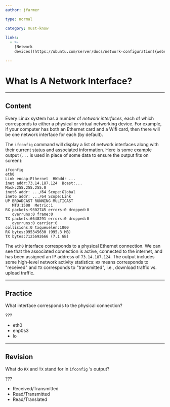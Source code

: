 ```yaml
---
author: jfarmer

type: normal

category: must-know

links:
  - >-
    [Network
    devices](https://ubuntu.com/server/docs/network-configuration){website}

---
```


# What Is A Network Interface?

---

## Content

Every Linux system has a number of *network interfaces*, each of which corresponds to either a physical or virtual networking device.  For example, if your computer has both an Ethernet card and a Wifi card, then there will be one network interface for each (by default).

The `ifconfig` command will display a list of network interfaces along with their current status and associated information.  Here is some example output (`...` is used in place of some data to ensure the output fits on screen):

```shell
ifconfig
eth0
Link encap:Ethernet  HWaddr ...
inet addr:73.14.187.124  Bcast:...  
Mask:255.255.255.0
inet6 addr: .../64 Scope:Global
inet6 addr: .../64 Scope:Link
UP BROADCAST RUNNING MULTICAST
   MTU:1500  Metric:1
RX packets:9302745 errors:0 dropped:0 
   overruns:0 frame:0
TX packets:6648291 errors:0 dropped:0 
   overruns:0 carrier:0
collisions:0 txqueuelen:1000
RX bytes:995345630 (995.3 MB)
TX bytes:7125692666 (7.1 GB)
```

The `eth0` interface corresponds to a physical Ethernet connection.  We can see that the associated connection is active, connected to the internet, and has been assigned an IP address of `73.14.187.124`.  The output includes some high-level network activity statistics: `RX` means corresponds to "received" and `TX` corresponds to "transmitted", i.e., download traffic vs. upload traffic.

---

## Practice

What interface corresponds to the physical connection?

??? 

- eth0
- enp0s3
- lo

---

## Revision

What do `RX` and `TX` stand for in `ifconfig` ‘s output? 

???

- Received/Transmitted
- Read/Transmitted
- Read/Translated
